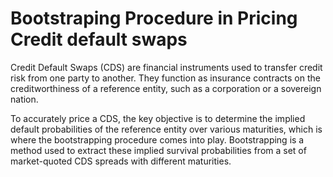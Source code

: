 
# Bootstraping Procedure in Pricing Credit default swaps
Credit Default Swaps (CDS) are financial instruments used to transfer credit risk from one party to another. They function as insurance contracts on the creditworthiness of a reference entity, such as a corporation or a sovereign nation.

To accurately price a CDS, the key objective is to determine the implied default probabilities of the reference entity over various maturities, which is where the bootstrapping procedure comes into play. Bootstrapping is a method used to extract these implied survival probabilities from a set of market-quoted CDS spreads with different maturities.
